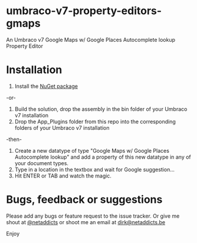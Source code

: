 umbraco-v7-property-editors-gmaps
=================================

An Umbraco v7 Google Maps w/ Google Places Autocomplete lookup Property Editor

Installation
===

1. Install the [NuGet package](https://www.nuget.org/packages/umbraco-v7-property-editors-gmaps)

-or-

1. Build the solution, drop the assembly in the bin folder of your Umbraco v7 installation
2. Drop the App_Plugins folder from this repo into the corresponding folders of your Umbraco v7 installation

-then-

1. Create a new datatype of type "Google Maps w/ Google Places Autocomplete lookup" and add a property of this new datatype in any of your document types.
2. Type in a location in the textbox and wait for Google suggestion...
3. Hit ENTER or TAB and watch the magic.

Bugs, feedback or suggestions
===

Please add any bugs or feature request to the issue tracker. Or give me shout at [@netaddicts](https://www.twitter.com/netaddicts) or shoot me an email at [dirk@netaddicts.be](mailto:dirk@netaddicts.be)

Enjoy